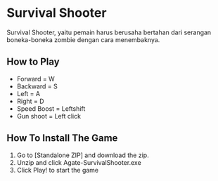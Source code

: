 # Survival Shooter
Survival Shooter, yaitu pemain harus berusaha bertahan dari serangan boneka-boneka zombie dengan cara menembaknya.

## How to Play
- Forward = W
- Backward = S
- Left = A
- Right = D
- Speed Boost = Leftshift
- Gun shoot = Left click

## How To Install The Game
1. Go to [Standalone ZIP] and download the zip.
2. Unzip and click Agate-SurvivalShooter.exe
3. Click Play! to start the game